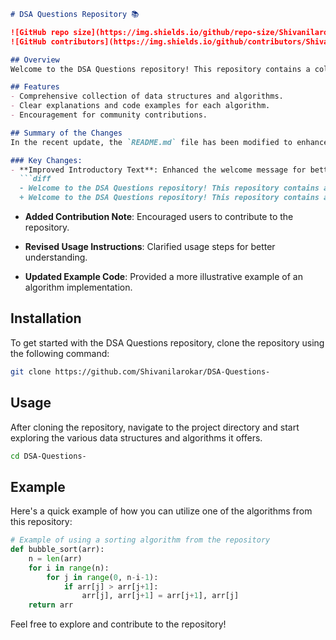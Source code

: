 ```markdown
# DSA Questions Repository 📚

![GitHub repo size](https://img.shields.io/github/repo-size/Shivanilarokar/DSA-Questions-) 
![GitHub contributors](https://img.shields.io/github/contributors/Shivanilarokar/DSA-Questions-)

## Overview
Welcome to the DSA Questions repository! This repository contains a collection of data structures and algorithms designed to enhance your understanding and skills in programming.

## Features
- Comprehensive collection of data structures and algorithms.
- Clear explanations and code examples for each algorithm.
- Encouragement for community contributions.

## Summary of the Changes
In the recent update, the `README.md` file has been modified to enhance clarity and engagement. 

### Key Changes:
- **Improved Introductory Text**: Enhanced the welcome message for better engagement.
  ```diff
  - Welcome to the DSA Questions repository! This repository contains a collection of data structures and algorithms designed to help you master coding interviews and improve your problem-solving skills.
  + Welcome to the DSA Questions repository! This repository contains a collection of data structures and algorithms designed to enhance your understanding and skills in programming.
  ```

- **Added Contribution Note**: Encouraged users to contribute to the repository.
  
- **Revised Usage Instructions**: Clarified usage steps for better understanding.
  
- **Updated Example Code**: Provided a more illustrative example of an algorithm implementation.

## Installation
To get started with the DSA Questions repository, clone the repository using the following command:

```bash
git clone https://github.com/Shivanilarokar/DSA-Questions-
```

## Usage
After cloning the repository, navigate to the project directory and start exploring the various data structures and algorithms it offers.

```bash
cd DSA-Questions-
```

## Example
Here's a quick example of how you can utilize one of the algorithms from this repository:

```python
# Example of using a sorting algorithm from the repository
def bubble_sort(arr):
    n = len(arr)
    for i in range(n):
        for j in range(0, n-i-1):
            if arr[j] > arr[j+1]:
                arr[j], arr[j+1] = arr[j+1], arr[j]
    return arr
```

Feel free to explore and contribute to the repository!
```
